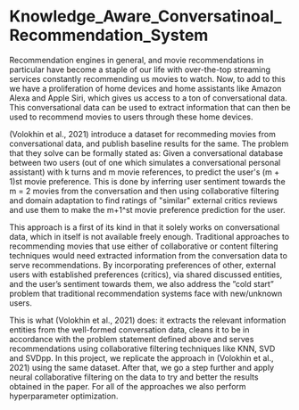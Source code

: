 # Knowledge_Aware_Conversatinoal_Recommendation_System

Recommendation engines in general, and movie recommendations in particular have become a staple of our life with over-the-top streaming services constantly recommending us movies to watch. Now, to add to this we have a proliferation of home devices and home assistants like Amazon Alexa and Apple Siri, which gives us access to a ton of conversational data. This conversational data can be used to extract information that can then be used to recommend movies to users through these home devices. 

(Volokhin et al., 2021) introduce a dataset for recommeding movies from conversational data, and publish baseline results for the same. The problem that they solve can be formally stated as: Given a conversational database between two users (out of one which simulates a conversational personal assistant) with k turns and m movie references, to predict the user's (m + 1)st movie preference. This is done by inferring user sentiment towards the m = 2 movies from the conversation and then using collaborative filtering and domain adaptation to find ratings of "similar" external critics reviews and use them to make the m+1^st movie preference prediction for the user. 

This approach is a first of its kind in that it solely works on conversational data, which in itself is not available freely enough. Traditional approaches to recommending movies that use either of collaborative or content filtering techniques would need extracted information from the conversation data to serve recommendations. By incorporating preferences of other, external users with established preferences (critics), via shared discussed entities, and the user’s sentiment towards them, we also address the ”cold start” problem that traditional recommendation systems face with new/unknown users. 

This is what (Volokhin et al., 2021) does: it extracts the relevant information entities from the well-formed conversation data, cleans it to be in accordance with the problem statement defined above and serves recommendations using collaborative filtering techniques like KNN, SVD and SVDpp. In this project, we replicate the approach in (Volokhin et al., 2021) using the same dataset. After that, we go a step further and apply neural collaborative filtering on the data to try and better the results obtained in the paper. For all of the approaches we also perform hyperparameter optimization. 
